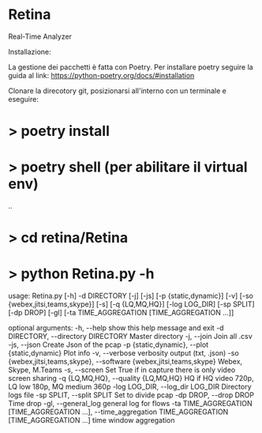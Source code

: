 # Retina
Real-Time Analyzer

Installazione:

La gestione dei pacchetti è fatta con Poetry. 
Per installare poetry seguire la guida al link: https://python-poetry.org/docs/#installation

Clonare la direcotory git, posizionarsi all'interno con un terminale e eseguire:

# > poetry install
# > poetry shell (per abilitare il virtual env)

..

# > cd retina/Retina
# > python Retina.py -h

usage: Retina.py [-h] -d DIRECTORY [-j] [-js] [-p {static,dynamic}] [-v]
                 [-so {webex,jitsi,teams,skype}] [-s] [-q {LQ,MQ,HQ}]
                 [-log LOG_DIR] [-sp SPLIT] [-dp DROP] [-gl]
                 [-ta TIME_AGGREGATION [TIME_AGGREGATION ...]]


optional arguments:
  -h, --help            show this help message and exit
  -d DIRECTORY, --directory DIRECTORY
                        Master directory
  -j, --join            Join all .csv
  -js, --json           Create Json of the pcap
  -p {static,dynamic}, --plot {static,dynamic}
                        Plot info
  -v, --verbose         verbosity output (txt, .json)
  -so {webex,jitsi,teams,skype}, --software {webex,jitsi,teams,skype}
                        Webex, Skype, M.Teams
  -s, --screen          Set True if in capture there is only video screen
                        sharing
  -q {LQ,MQ,HQ}, --quality {LQ,MQ,HQ}
                        HQ if HQ video 720p, LQ low 180p, MQ medium 360p
  -log LOG_DIR, --log_dir LOG_DIR
                        Directory logs file
  -sp SPLIT, --split SPLIT
                        Set to divide pcap
  -dp DROP, --drop DROP
                        Time drop
  -gl, --general_log    general log for flows
  -ta TIME_AGGREGATION [TIME_AGGREGATION ...], --time_aggregation TIME_AGGREGATION [TIME_AGGREGATION ...]
                        time window aggregation


